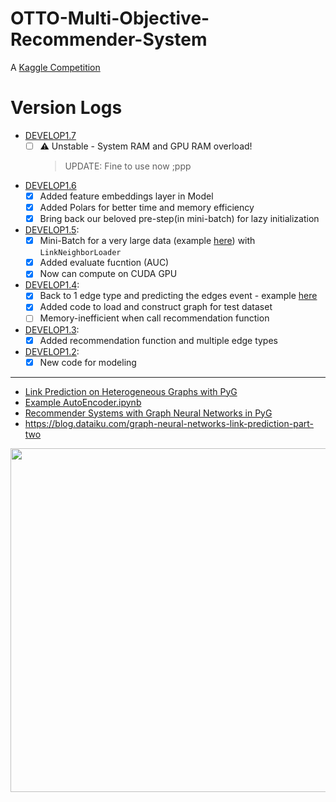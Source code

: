 # OTTO-Multi-Objective-Recommender-System
A [Kaggle Competition](https://www.kaggle.com/competitions/otto-recommender-system/overview)
# Version Logs

* [DEVELOP1.7](https://colab.research.google.com/drive/1OYwFL1Nb0QpBH4AHctdeHqjz_napt5xX#scrollTo=aED_TAobTF6d)
  - [ ] ⚠️ Unstable - System RAM and GPU RAM overload!
    > UPDATE: Fine to use now ;ppp
* [DEVELOP1.6](https://colab.research.google.com/drive/1LMM4KUubrtgFevA8BQiTAU_4AgC4FOlM#scrollTo=hbuDkO-Nh8kA&uniqifier=2)
  - [X] Added feature embeddings layer in Model
  - [X] Added Polars for better time and memory efficiency
  - [X] Bring back our beloved pre-step(in mini-batch) for lazy initialization
* [DEVELOP1.5](https://colab.research.google.com/drive/1QLt8OBWYSWmHiQQ1OCxaHaN96PyhQTEN#scrollTo=WDkdfZnxEB02&uniqifier=1):
  - [X] Mini-Batch for a very large data (example [here](https://colab.research.google.com/drive/1ksnVuQBPZA7W0nbOokz6nqB0EdDKWOUk#scrollTo=Vi25Z7lFPPjc)) with `LinkNeighborLoader`
  - [X] Added evaluate fucntion (AUC)
  - [X] Now can compute on CUDA GPU
* [DEVELOP1.4](https://colab.research.google.com/drive/1DMHdyKAxoJLJlOynj0p8fUqnySYLpucG#scrollTo=yf2nIQqrAy8y&uniqifier=1): 
  - [x] Back to 1 edge type and predicting the edges event - example [here](https://colab.research.google.com/drive/1ksnVuQBPZA7W0nbOokz6nqB0EdDKWOUk)
  - [X] Added code to load and construct graph for test dataset 
  - [ ] Memory-inefficient when call recommendation function
* [DEVELOP1.3](https://colab.research.google.com/drive/11m9ztUNqBqe4f8dAWDmJe_7IAIT3yJyv#scrollTo=aED_TAobTF6d): 
  - [x] Added recommendation function and multiple edge types
* [DEVELOP1.2](https://colab.research.google.com/drive/19ku8TR77OhTH0nHgLiEr_PepVnjgCiws): 
  - [x] New code for modeling
---
* [Link Prediction on Heterogeneous Graphs with PyG](https://medium.com/@pytorch_geometric/link-prediction-on-heterogeneous-graphs-with-pyg-6d5c29677c70)
* [Example AutoEncoder.ipynb](https://colab.research.google.com/drive/1nyufporgJp-j4BqZ6jYwgdMLyz_bJ_es#scrollTo=WjdGbaa8LdU9)
* [Recommender Systems with Graph Neural Networks in PyG](https://colab.research.google.com/drive/1qQEcYrzWJyJpAlwCMcJdFNPlYlyzHPdF#scrollTo=ktxdLosxtgZd)
* https://blog.dataiku.com/graph-neural-networks-link-prediction-part-two

<img src="https://img.freepik.com/free-vector/aesthetic-ocean-background-pastel-glitter-design-vector_53876-157553.jpg?w=2000" width="550"/>
